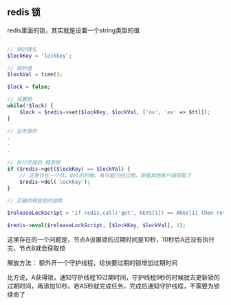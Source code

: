 ## redis 锁

redis里面的锁，其实就是设置一个string类型的值

```php

// 锁的键名
$lockKey = 'lockkey';

// 锁的值
$lockVal = time();

$lock = false;

// 设置锁
while(!$lock) {
    $lock = $redis->set($lockKey, $lockVal, ['nx', 'ex' => $ttl]);
}

// 业务操作
.
.
.

// 执行完成后 释放锁
if ($redis->get($lockKey) == $lockVal) {
    // 这里存在一个坑，del的时候，有可能已经过期，锁被其他客户端获取了
    $redis->del('lockKey');
}

// 正确的释放锁的姿势

$releaseLockScript = "if redis.call('get', KEYS[1]) == ARGV[1] then return redis.call('del', KEYS[1]) else return 0 end";

$redis->eval($releaseLockScript, [$lockKey, $lockVal], 1);
```

这里存在的一个问题是，节点A设置锁的过期时间是10秒，10秒后A还没有执行完，节点B就会获取锁

解放方法：
    额外开一个守护线程，给快要过期的锁增加过期时间

比方说，A获得锁，通知守护线程10过期时间，守护线程9秒的时候就去更新锁的过期时间，再添加10秒。若A5秒就完成任务，完成后通知守护线程，不需要为锁续命了
